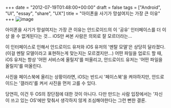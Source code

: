 +++
date = "2012-07-19T01:48:00+00:00"
draft = false
tags = ["Android", "UI", "essay", "share", "UX"]
title = "아이폰을 사기가 망설여지는 가장 큰 이유"
+++
![image](/tumblr_img/2012-07-19--/48b9a563a3c87fa7446254d23aa048bd1aa63d309933d19c68baab1ba4c1dd8b.png)



아이폰을 사기가 망설여지는 가장 큰 이유는 안드로이드의 이 '공유' 인터페이스를 더 이상 쓸 수 없게된다는 것... iOS만 써본 사람은 의외로 잘 모르더라는...

이 인터페이스로 인해서 안드로이드 유저와 iOS 유저의 '멘탈 모델'은 상당히 달라졌다. (이걸 멘탈 모델이라고 표현하는게 맞는지는 모르겠지만...) 어떤 파일을 업로드 할 때, iOS 유저는 항상 '어떤 서비스에 올릴지'를 떠올리고, 안드로이드 유저는 '어떤 파일을 올릴지'를 떠올린다.

사진을 페이스북에 올리는 상황이라면, iOS는 반드시 '페이스북'을 켜야하지만, 안드로이드는 '갤러리'를 켜서 사진을 먼저 고를 수 있다.

당연히, 이건 두 OS의 장단점에 대한 것이 아니다. 다만 만드는 사람 입장에서는 '자신이 쓰고 있는 OS'에만 맞춰서 생각하지 않게 조심해야한다는 그런 뻔한 결론.
